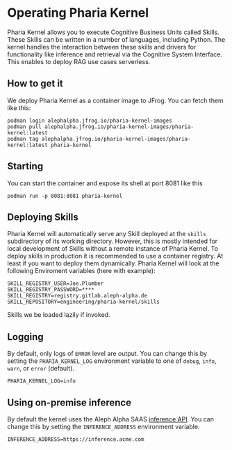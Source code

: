 # Operating Pharia Kernel

Pharia Kernel allows you to execute Cognitive Business Units called Skills. These Skills can be written in a number of languages, including Python. The kernel handles the interaction between these skills and drivers for functionality like inference and retrieval via the Cognitive System Interface. This enables to deploy RAG use cases serverless.

## How to get it

We deploy Pharia Kernel as a container image to JFrog. You can fetch them like this:

```shell
podman login alephalpha.jfrog.io/pharia-kernel-images
podman pull alephalpha.jfrog.io/pharia-kernel-images/pharia-kernel:latest
podman tag alephalpha.jfrog.io/pharia-kernel-images/pharia-kernel:latest pharia-kernel
```

## Starting

You can start the container and expose its shell at port 8081 like this

```shell
podman run -p 8081:8081 pharia-kernel
```

## Deploying Skills

Pharia Kernel will automatically serve any Skill deployed at the `skills` subdirectory of its working directory. However, this is mostly intended for local development of Skills without a remote instance of Pharia Kernel. To deploy skills in production it is recommended to use a container registry. At least if you want to deploy them dynamically. Pharia Kernel will look at the following Enviroment variables (here with example):

```shell
SKILL_REGISTRY_USER=Joe.Plumber
SKILL_REGISTRY_PASSWORD=****
SKILL_REGISTRY=registry.gitlab.aleph-alpha.de
SKILL_REPOSITORY=engineering/pharia-kernel/skills
```

Skills we be loaded lazily if invoked.


## Logging

By default, only logs of `ERROR` level are output. You can change this by setting the `PHARIA_KERNEL_LOG` environment variable to one of `debug`, `info`, `warn`, or `error` (default).

```shell
PHARIA_KERNEL_LOG=info
```

## Using on-premise inference

By default the kernel uses the Aleph Alpha SAAS [inference API](https://api.aleph-alpha.com). You can change this by setting the `INFERENCE_ADDRESS` environment variable.

```shell
INFERENCE_ADDRESS=https://inference.acme.com
```
